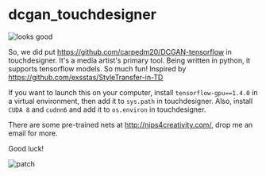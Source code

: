 # dcgan_touchdesigner
![looks good](https://i.imgur.com/YfXgXmE.jpg)

So, we did put https://github.com/carpedm20/DCGAN-tensorflow in touchdesigner. It's a media artist's primary tool. 
Being written in python, it supports tensorflow models. So much fun!
Inspired by https://github.com/exsstas/StyleTransfer-in-TD


If you want to launch this on your computer, 
install `tensorflow-gpu==1.4.0` in a virtual environment, then add it to `sys.path` in touchdesigner.
Also, install `CUDA 8` and `cudnn6` and add it to `os.environ` in touchdesigner.

There are some pre-trained nets at http://nips4creativity.com/,
drop me an email for more.

Good luck!


![patch](https://i.imgur.com/yGX6YYo.png)

